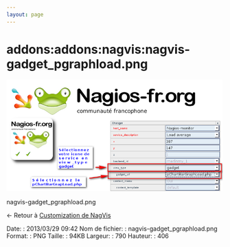 ```yaml
---
layout: page
---
```


addons:addons:nagvis:nagvis-gadget\_pgraphload.png
==================================================

[![nagvis-gadget\_pgraphload.png](../../../../assets/media/addons/addons/nagvis/nagvis-gadget_pgraphload.png@cache=&w=790&h=406 "nagvis-gadget_pgraphload.png")](../../../../assets/media/addons/addons/nagvis/nagvis-gadget_pgraphload.png@cache= "Afficher le fichier original")

nagvis-gadget\_pgraphload.png

← Retour à [Customization de
NagVis](../../../../nagios/addons/nagvis/customisation-nagvis.html "nagios:addons:nagvis:customisation-nagvis")

Date:
:   2013/03/29 09:42
Nom de fichier:
:   nagvis-gadget\_pgraphload.png
Format:
:   PNG
Taille:
:   94KB
Largeur:
:   790
Hauteur:
:   406


